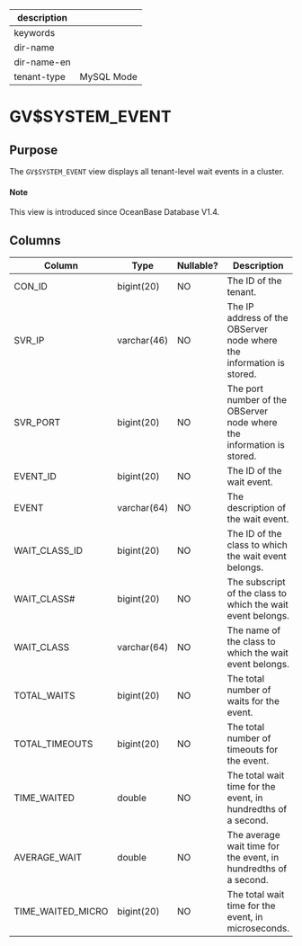 |description||
|---|---|
|keywords||
|dir-name||
|dir-name-en||
|tenant-type|MySQL Mode|

# GV$SYSTEM_EVENT

## Purpose

The `GV$SYSTEM_EVENT` view displays all tenant-level wait events in a cluster.

<main id="notice" type='explain'>
  <h4>Note</h4>
  <p>This view is introduced since OceanBase Database V1.4. </p>
</main>

## Columns

| **Column** | **Type** | **Nullable?** | **Description** |
| --- | --- | --- | --- |
| CON_ID | bigint(20) | NO | The ID of the tenant. |
| SVR_IP | varchar(46) | NO | The IP address of the OBServer node where the information is stored. |
| SVR_PORT | bigint(20) | NO | The port number of the OBServer node where the information is stored. |
| EVENT_ID | bigint(20) | NO | The ID of the wait event. |
| EVENT | varchar(64) | NO | The description of the wait event. |
| WAIT_CLASS_ID | bigint(20) | NO | The ID of the class to which the wait event belongs. |
| WAIT_CLASS# | bigint(20) | NO | The subscript of the class to which the wait event belongs. |
| WAIT_CLASS | varchar(64) | NO | The name of the class to which the wait event belongs. |
| TOTAL_WAITS | bigint(20) | NO | The total number of waits for the event. |
| TOTAL_TIMEOUTS | bigint(20) | NO | The total number of timeouts for the event. |
| TIME_WAITED | double | NO | The total wait time for the event, in hundredths of a second. |
| AVERAGE_WAIT | double | NO | The average wait time for the event, in hundredths of a second. |
| TIME_WAITED_MICRO | bigint(20) | NO | The total wait time for the event, in microseconds. |
